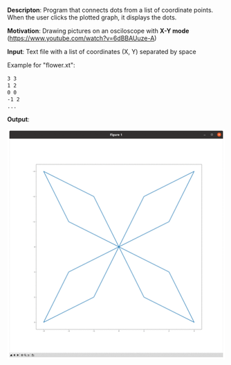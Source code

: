 **Descripton**: Program that connects dots from a list of coordinate points. When the user clicks the plotted graph, it displays the dots.

**Motivation**: Drawing pictures on an osciloscope with **X-Y mode** (https://www.youtube.com/watch?v=6dBBAUuze-A)

**Input**: Text file with a list of coordinates (X, Y) separated by space

Example for "flower.xt":
```
3 3 
1 2
0 0
-1 2
...
```

**Output**:

![animated-gif](https://github.com/RicardoATB/connect-dots/blob/main/output.gif)
